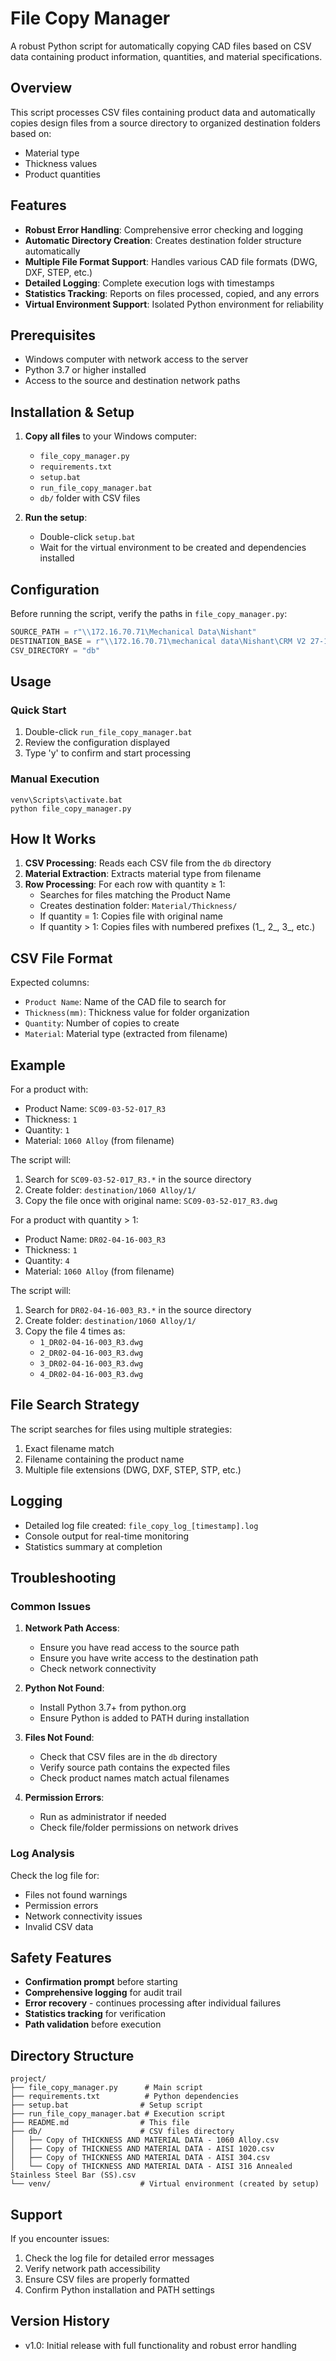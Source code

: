 # File Copy Manager

A robust Python script for automatically copying CAD files based on CSV data containing product information, quantities, and material specifications.

## Overview

This script processes CSV files containing product data and automatically copies design files from a source directory to organized destination folders based on:
- Material type
- Thickness values
- Product quantities

## Features

- **Robust Error Handling**: Comprehensive error checking and logging
- **Automatic Directory Creation**: Creates destination folder structure automatically
- **Multiple File Format Support**: Handles various CAD file formats (DWG, DXF, STEP, etc.)
- **Detailed Logging**: Complete execution logs with timestamps
- **Statistics Tracking**: Reports on files processed, copied, and any errors
- **Virtual Environment Support**: Isolated Python environment for reliability

## Prerequisites

- Windows computer with network access to the server
- Python 3.7 or higher installed
- Access to the source and destination network paths

## Installation & Setup

1. **Copy all files** to your Windows computer:
   - `file_copy_manager.py`
   - `requirements.txt`
   - `setup.bat`
   - `run_file_copy_manager.bat`
   - `db/` folder with CSV files

2. **Run the setup**:
   - Double-click `setup.bat`
   - Wait for the virtual environment to be created and dependencies installed

## Configuration

Before running the script, verify the paths in `file_copy_manager.py`:

```python
SOURCE_PATH = r"\\172.16.70.71\Mechanical Data\Nishant"
DESTINATION_BASE = r"\\172.16.70.71\mechanical data\Nishant\CRM V2 27-12-2018\DA03_25-1-2019 EPDM\001 DA SM\Factory layout"
CSV_DIRECTORY = "db"
```

## Usage

### Quick Start
1. Double-click `run_file_copy_manager.bat`
2. Review the configuration displayed
3. Type 'y' to confirm and start processing

### Manual Execution
```batch
venv\Scripts\activate.bat
python file_copy_manager.py
```

## How It Works

1. **CSV Processing**: Reads each CSV file from the `db` directory
2. **Material Extraction**: Extracts material type from filename
3. **Row Processing**: For each row with quantity ≥ 1:
   - Searches for files matching the Product Name
   - Creates destination folder: `Material/Thickness/`
   - If quantity = 1: Copies file with original name
   - If quantity > 1: Copies files with numbered prefixes (1_, 2_, 3_, etc.)

## CSV File Format

Expected columns:
- `Product Name`: Name of the CAD file to search for
- `Thickness(mm)`: Thickness value for folder organization
- `Quantity`: Number of copies to create
- `Material`: Material type (extracted from filename)

## Example

For a product with:
- Product Name: `SC09-03-52-017_R3`
- Thickness: `1`
- Quantity: `1`
- Material: `1060 Alloy` (from filename)

The script will:
1. Search for `SC09-03-52-017_R3.*` in the source directory
2. Create folder: `destination/1060 Alloy/1/`
3. Copy the file once with original name: `SC09-03-52-017_R3.dwg`

For a product with quantity > 1:
- Product Name: `DR02-04-16-003_R3`
- Thickness: `1`
- Quantity: `4`
- Material: `1060 Alloy` (from filename)

The script will:
1. Search for `DR02-04-16-003_R3.*` in the source directory
2. Create folder: `destination/1060 Alloy/1/`
3. Copy the file 4 times as:
   - `1_DR02-04-16-003_R3.dwg`
   - `2_DR02-04-16-003_R3.dwg`
   - `3_DR02-04-16-003_R3.dwg`
   - `4_DR02-04-16-003_R3.dwg`

## File Search Strategy

The script searches for files using multiple strategies:
1. Exact filename match
2. Filename containing the product name
3. Multiple file extensions (DWG, DXF, STEP, STP, etc.)

## Logging

- Detailed log file created: `file_copy_log_[timestamp].log`
- Console output for real-time monitoring
- Statistics summary at completion

## Troubleshooting

### Common Issues

1. **Network Path Access**:
   - Ensure you have read access to the source path
   - Ensure you have write access to the destination path
   - Check network connectivity

2. **Python Not Found**:
   - Install Python 3.7+ from python.org
   - Ensure Python is added to PATH during installation

3. **Files Not Found**:
   - Check that CSV files are in the `db` directory
   - Verify source path contains the expected files
   - Check product names match actual filenames

4. **Permission Errors**:
   - Run as administrator if needed
   - Check file/folder permissions on network drives

### Log Analysis

Check the log file for:
- Files not found warnings
- Permission errors
- Network connectivity issues
- Invalid CSV data

## Safety Features

- **Confirmation prompt** before starting
- **Comprehensive logging** for audit trail
- **Error recovery** - continues processing after individual failures
- **Statistics tracking** for verification
- **Path validation** before execution

## Directory Structure

```
project/
├── file_copy_manager.py      # Main script
├── requirements.txt          # Python dependencies
├── setup.bat                # Setup script
├── run_file_copy_manager.bat # Execution script
├── README.md                # This file
├── db/                      # CSV files directory
│   ├── Copy of THICKNESS AND MATERIAL DATA - 1060 Alloy.csv
│   ├── Copy of THICKNESS AND MATERIAL DATA - AISI 1020.csv
│   ├── Copy of THICKNESS AND MATERIAL DATA - AISI 304.csv
│   └── Copy of THICKNESS AND MATERIAL DATA - AISI 316 Annealed Stainless Steel Bar (SS).csv
└── venv/                    # Virtual environment (created by setup)
```

## Support

If you encounter issues:
1. Check the log file for detailed error messages
2. Verify network path accessibility
3. Ensure CSV files are properly formatted
4. Confirm Python installation and PATH settings

## Version History

- v1.0: Initial release with full functionality and robust error handling
